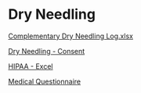 # Dry Needling

[Complementary Dry Needling Log.xlsx](Dry%20Needling%204f80b6e9a71b4934b312d8d8ea21b76f/Complementary%20Dry%20Needling%20Log%20xlsx%20197310bbad164d809778fa1ccb86eb78.md)

[Dry Needling - Consent](Dry%20Needling%204f80b6e9a71b4934b312d8d8ea21b76f/Dry%20Needling%20-%20Consent%201de5fd816ac34a639a9dbd96d4d1d97d.md)

[HIPAA - Excel](Dry%20Needling%204f80b6e9a71b4934b312d8d8ea21b76f/HIPAA%20-%20Excel%20ebeec01e7f174765a657daa87b888bdf.md)

[Medical Questionnaire](Dry%20Needling%204f80b6e9a71b4934b312d8d8ea21b76f/Medical%20Questionnaire%2025ca16ca23e74db284b5e1713658bdce.md)